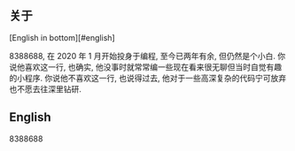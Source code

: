 ## 关于

[English in bottom][#english]

8388688, 在 2020 年 1 月开始投身于编程, 至今已两年有余, 但仍然是个小白. 
你说他喜欢这一行, 也确实, 他没事时就常常编一些现在看来很无聊但当时自觉有趣的小程序. 
你说他不喜欢这一行, 也说得过去, 他对于一些高深复杂的代码宁可放弃也不愿去往深里钻研.












## English

8388688 
